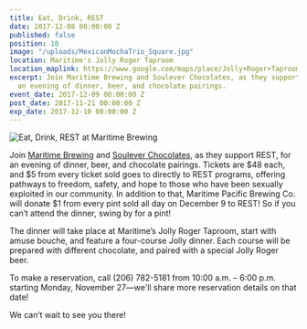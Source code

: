 ```yaml
---
title: Eat, Drink, REST
date: 2017-12-08 00:00:00 Z
published: false
position: 10
image: "/uploads/MexicanMochaTrio_Square.jpg"
location: Maritime's Jolly Roger Taproom
location_maplink: https://www.google.com/maps/place/Jolly+Roger+Taproom/@47.6627175,-122.3738766,17z/data=!3m1!4b1!4m5!3m4!1s0x549015b73c24b95f:0xc244856261202cac!8m2!3d47.6627139!4d-122.3716879
excerpt: Join Maritime Brewing and Soulever Chocolates, as they support REST, for
  an evening of dinner, beer, and chocolate pairings.
event_date: 2017-12-09 00:00:00 Z
post_date: 2017-11-21 00:00:00 Z
exp_date: 2017-12-10 00:00:00 Z
---
```


![Eat, Drink, REST at Maritime Brewing](/uploads/REST-event_Maritime-Soulever.jpg)

Join [Maritime Brewing](https://www.maritimebrewery.com/) and [Soulever Chocolates](http://souleverchocolates.com/), as they support REST, for an evening of dinner, beer, and chocolate pairings. Tickets are $48 each, and $5 from every ticket sold goes to directly to REST programs, offering pathways to freedom, safety, and hope to those who have been sexually exploited in our community. In addition to that, Maritime Pacific Brewing Co.  will donate $1 from every pint sold all day on December 9 to REST! So if you can’t attend the dinner, swing by for a pint!

The dinner will take place at Maritime’s Jolly Roger Taproom, start with amuse bouche, and feature a four-course Jolly dinner. Each course will be prepared with different chocolate, and paired with a special Jolly Roger beer.

To make a reservation, call (206) 782-5181 from 10:00 a.m. – 6:00 p.m. starting Monday, November 27—we'll share more reservation details on that date!

We can’t wait to see you there!